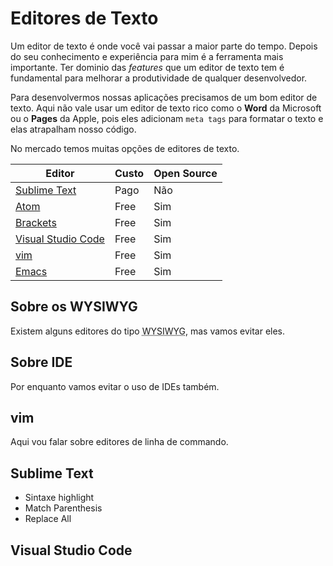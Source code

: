 Editores de Texto
==========

Um editor de texto é onde você vai passar a maior parte do tempo. Depois do seu conhecimento e experiência para mim é a ferramenta mais importante. Ter dominio das *features* que um editor de texto tem é fundamental para melhorar a produtividade de qualquer desenvolvedor.

Para desenvolvermos nossas aplicações precisamos de um bom editor de texto. Aqui não vale usar um editor de texto rico como o **Word** da Microsoft ou o **Pages** da Apple, pois eles adicionam `meta tags` para formatar o texto e elas atrapalham nosso código.

No mercado temos muitas opções de editores de texto.

| Editor | Custo | Open Source |  
| --- | --- | --- | 
| [Sublime Text](https://www.sublimetext.com/) | Pago | Não |
| [Atom](https://atom.io/) | Free | Sim |
| [Brackets](http://brackets.io/) | Free | Sim |
| [Visual Studio Code](https://code.visualstudio.com/) | Free | Sim |
| [vim](http://www.vim.org/) | Free | Sim |
| [Emacs](https://www.gnu.org/software/emacs/) | Free | Sim |



Sobre os WYSIWYG
----------

Existem alguns editores do tipo <abbr title="What You See Is What You Get">WYSIWYG</abbr>, mas vamos evitar eles.



Sobre IDE
----------

Por enquanto vamos evitar o uso de IDEs também.



vim
----------

Aqui vou falar sobre editores de linha de commando.



Sublime Text
----------

- Sintaxe highlight
- Match Parenthesis
- Replace All



Visual Studio Code
----------

